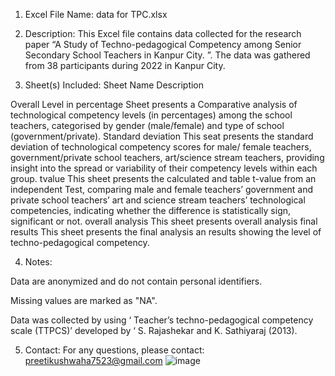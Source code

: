 1. Excel File Name:
data for TPC.xlsx

2. Description:
This Excel file contains data collected for the research paper “A Study of Techno-pedagogical Competency among Senior Secondary School Teachers in Kanpur City. ”. The data was gathered from 38 participants during 2022 in Kanpur City. 

3. Sheet(s) Included:
Sheet Name	Description

Overall Level in percentage	Sheet presents a Comparative analysis of technological competency levels (in percentages) among the school teachers, categorised by gender (male/female) and type of school (government/private).
Standard deviation	This seat presents the standard deviation of technological competency scores for male/ female teachers, government/private school teachers, art/science stream teachers, providing insight into the spread or variability of their competency levels within each group.
tvalue	This sheet presents the calculated and table t-value from an independent Test, comparing male and female teachers’ government and private school teachers’ art and science stream teachers’ technological competencies, indicating whether the difference is statistically sign, significant or not.
overall analysis	This sheet presents overall analysis
final results	This sheet presents the final analysis an results showing the level of techno-pedagogical competency.

4. Notes:

Data are anonymized and do not contain personal identifiers.

Missing values are marked as "NA".

Data was collected by using ‘ Teacher’s techno-pedagogical competency scale (TTPCS)’ developed by ‘ S. Rajashekar and K. Sathiyaraj (2013).

5. Contact:
For any questions, please contact: preetikushwaha7523@gmail.com
![image](https://github.com/user-attachments/assets/811ea928-687e-4d0d-a005-556ce38e65e1)
